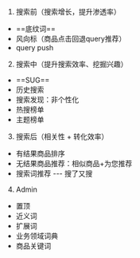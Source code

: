 1. 搜索前（搜索增长，提升渗透率）
  - ==底纹词==
  - 风向标（商品点击回退query推荐）
  - query push


2. 搜索中（提升搜索效率、挖掘兴趣）
 - ==SUG==
 - 历史搜索
 - 搜索发现：非个性化
 - 热搜榜单
 - 主题榜单


3. 搜索后（相关性 + 转化效率）
 - 有结果商品排序
 - 无结果商品推荐：相似商品+为您推荐
 - 搜索词推荐 --- 搜了又搜


4. Admin
 - 置顶
 - 近义词
 - 扩展词
 - 业务领域词典
 - 商品关键词
